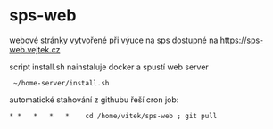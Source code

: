 # sps-web
webové stránky vytvořené při výuce na sps dostupné na https://sps-web.vejtek.cz

script install.sh nainstaluje docker a spustí web server
```
 ~/home-server/install.sh
```
automatické stahování z githubu řeší cron job:
```
* *   *   *   *    cd /home/vitek/sps-web ; git pull 
```
